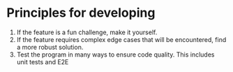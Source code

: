 # Principles for developing

1. If the feature is a fun challenge, make it yourself.
2. If the feature requires complex edge cases that will be encountered, find a more robust solution.
3. Test the program in many ways to ensure code quality. This includes unit tests and E2E
